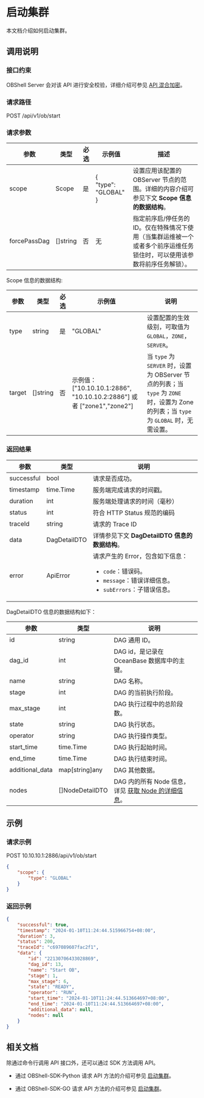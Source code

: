# 启动集群

本文档介绍如何启动集群。

## 调用说明

### 接口约束

OBShell Server 会对该 API 进行安全校验，详细介绍可参见 [API 混合加密](200.api-hybrid-encryption.md)。

### 请求路径

POST /api/v1/ob/start

### 请求参数

| 参数 | 类型 | 必选 | 示例值 | 描述 |
| --- | --- | --- | --- | --- |
| scope | Scope | 是 | {<br>"type": "GLOBAL"<br>} | 设置应用该配置的 OBServer 节点的范围。详细的内容介绍可参见下文 **Scope 信息的数据结构**。 |
| forcePassDag | []string | 否 | 无 | 指定前序启/停任务的 ID。仅在特殊情况下使用（当集群运维被一个或者多个前序运维任务锁住时，可以使用该参数将前序任务解锁）。 |

Scope 信息的数据结构:

| 参数 | 类型 | 必选 | 示例值 | 说明 |
| --- | --- | --- | --- | --- |
| type | string | 是 | "GLOBAL" | 设置配置的生效级别，可取值为 `GLOBAL`，`ZONE`，`SERVER`。 |
| target | []string | 否 | 示例值：["10.10.10.1:2886", "10.10.10.2:2886"] 或者 ["zone1","zone2"] | 当 `type` 为 `SERVER` 时，设置为 OBServer 节点的列表；当 `type` 为 `ZONE` 时，设置为 Zone 的列表；当 `type` 为 `GLOBAL` 时，无需设置。|

### 返回结果

| 参数 | 类型 | 说明 |
| --- | --- | --- |
| successful | bool | 请求是否成功。 |
| timestamp | time.Time | 服务端完成请求的时间戳。 |
| duration | int | 服务端处理请求的时间（毫秒） |
| status | int | 符合 HTTP Status 规范的编码 |
| traceId | string | 请求的 Trace ID |
| data | DagDetailDTO | 详情参见下文 **DagDetailDTO 信息的数据结构**。 |
| error | ApiError | 请求产生的 Error，包含如下信息：<ul><li>`code`：错误码。</li><li>`message`：错误详细信息。</li><li>`subErrors`：子错误信息。</li></ul> |

DagDetailDTO 信息的数据结构如下：

| 参数 | 类型 | 说明 |
| --- | --- | --- |
| id | string | DAG 通用 ID。 |
| dag_id | int | DAG id，是记录在 OceanBase 数据库中的主键。 |
| name | string | DAG 名称。 |
| stage | int | DAG 的当前执行阶段。 |
| max_stage | int | DAG 执行过程中的总阶段数。 |
| state | string | DAG 执行状态。 |
| operator | string | DAG 执行操作类型。 |
| start_time | time.Time | DAG 执行起始时间。 |
| end_time | time.Time | DAG 执行结束时间。 |
| additional_data | map[string]any | DAG 其他数据。 |
| nodes | []NodeDetailDTO | DAG 内的所有 Node 信息，详见 [获取 Node 的详细信息](2100.get-node-detail.md)。 |

## 示例

### 请求示例

POST 10.10.10.1:2886/api/v1/ob/start

```json
{
    "scope": {
        "type": "GLOBAL"
    }
}
```

### 返回示例

```json
{
    "successful": true,
    "timestamp": "2024-01-10T11:24:44.515966754+08:00",
    "duration": 3,
    "status": 200,
    "traceId": "c697089607fac2f1",
    "data": {
        "id": "22130706433028869",
        "dag_id": 13,
        "name": "Start OB",
        "stage": 1,
        "max_stage": 6,
        "state": "READY",
        "operator": "RUN",
        "start_time": "2024-01-10T11:24:44.513664697+08:00",
        "end_time": "2024-01-10T11:24:44.513664697+08:00",
        "additional_data": null,
        "nodes": null
    }
}
```

## 相关文档

除通过命令行调用 API 接口外，还可以通过 SDK 方法调用 API。

* 通过 OBShell-SDK-Python 请求 API 方法的介绍可参见 [启动集群](../500.obshell-sdk-reference/100.python/700.start-cluster-of-python.md)。

* 通过 OBShell-SDK-GO 请求 API 方法的介绍可参见 [启动集群](../500.obshell-sdk-reference/200.go/700.start-cluster-of-go.md)。

